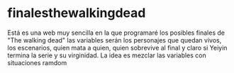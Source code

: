 # finalesthewalkingdead
Está es una web muy sencilla en la que programaré los posibles finales de "The walking dead" las variables serán los personajes que quedan vivos, los escenarios, quien mata a quien, quien sobrevive al final y claro si Yeiyin termina la serie y su virginidad. La idea es mezclar las variables con situaciones ramdom
